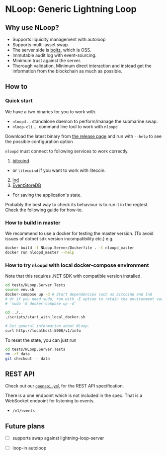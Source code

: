 # NLoop: Generic Lightning Loop

## Why use NLoop?

* Supports liquidity management with autoloop
* Supports multi-asset swap.
* The server side is [boltz](https://github.com/BoltzExchange/boltz-backend), which is OSS.
* Immutable audit log with event-sourcing.
* Minimum trust against the server.
 * Thorough validation, Minimum direct interaction and instead get the information from the blockchain as much as possible.


## How to

### Quick start

We have a two binaries for you to work with.
* `nloopd` ... standalone daemon to perform/manage the submarine swap.
* `nloop-cli` ... command line tool to work with `nloopd`

Download the latest binary from [the release page](https://github.com/joemphilips/NLoop/releases)
and run with `--help` to see the possible configuration option

`nloopd` must connect to following services to work correctly.

1. [bitcoind](https://github.com/bitcoin/bitcoin)
  * or `litecoind` if you want to work with litecoin.
2. [lnd](https://github.com/bitcoin/bitcoin)
3. [EventStoreDB](https://www.eventstore.com/eventstoredb)
  * For saving the application's state.

Probably the best way to check its behaviour is to run it in the regtest.
Check the following guide for how-to.

### How to build in master

We recommend to use a docker for testing the master version. (To avoid issues of dotnet sdk version incompatibility etc.)
e.g.

```sh
docker build -f NLoop.Server/Dockerfile . -t nloopd_master
docker run nloopd_master --help
```

### How to try `nloopd` with local docker-compose environment

Note that this requires .NET SDK with compatible version installed.

```sh
cd tests/NLoop.Server.Tests
source env.sh
docker-compose up -d # Start dependencies such as bitcoind and lnd
# Or if you need sudo, run with -E option to retain the environment variables.
# `sudo -E docker-compose up -d`

cd ../..
./scripts/start_with_local_docker.sh

# Get general information about NLoop.
curl http://localhost:5000/v1/info
```

To reset the state, you can just run
```sh
cd tests/NLoop.Server.Tests
rm -rf data
git checkout -- data
```

## REST API

Check out our [`openapi.yml`](./openapi.yml) for the REST API specification.

There is a one endpoint which is not included in the spec.
That is a WebSocket endpoint for listening to events.
* `/v1/events`

## Future plans

* [ ] supports swap against lightning-loop-server
* [ ] loop-in autoloop

